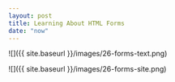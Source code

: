 ```yaml
---
layout: post
title: Learning About HTML Forms
date: "now"
---
```


![]({{ site.baseurl }}/images/26-forms-text.png)

![]({{ site.baseurl }}/images/26-forms-site.png)
